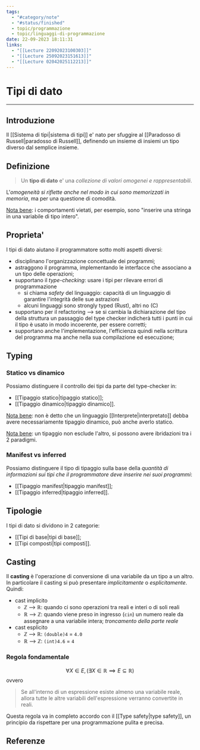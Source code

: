```yaml
---
tags:
  - "#category/note"
  - "#status/finished"
  - topic/programmazione
  - topic/linguaggi-di-programmazione
date: 22-09-2023 18:11:31
links:
  - "[[Lecture 22092023100303]]"
  - "[[Lecture 25092023151613]]"
  - "[[Lecture 02042025112213]]"
---
```

# Tipi di dato
---
## Introduzione
Il [[Sistema di tipi|sistema di tipi]] e' nato per sfuggire al [[Paradosso di Russell|paradosso di Russell]], definendo un insieme di insiemi un tipo diverso dal semplice insieme.

## Definizione
> Un **tipo di dato** e' una _collezione di valori omogenei e rappresentabili_.

L'_omogeneità si riflette anche nel modo in cui sono memorizzati in memoria_, ma per una questione di comodità.

<u>Nota bene</u>: i comportamenti vietati, per esempio, sono "inserire una stringa in una variabile di tipo intero".

## Proprieta'
I tipi di dato aiutano il programmatore sotto molti aspetti diversi:
- disciplinano l'organizzazione concettuale dei programmi;
- astraggono il programma, implementando le interfacce che associano a un tipo delle operazioni;
- supportano il _type-checking_: usare i tipi per rilevare errori di programmazione
	- si chiama _safety_ del linguaggio: capacità di un linguaggio di garantire l'integrità delle sue astrazioni
	- alcuni linguaggi sono strongly typed (Rust), altri no (C)
- supportano per il refactoring --> se si cambia la dichiarazione del tipo della struttura un passaggio del type checker indicherà tutti i punti in cui il tipo è usato in modo incoerente, per essere corretti;
- supportano anche l'implementazione, l'efficienza quindi nella scrittura del programma ma anche nella sua compilazione ed esecuzione;

## Typing
### Statico vs dinamico
Possiamo distinguere il controllo dei tipi da parte del type-checker in:
- [[Tipaggio statico|tipaggio statico]];
- [[Tipaggio dinamico|tipaggio dinamico]].

<u>Nota bene</u>: non è detto che un linguaggio [[Interprete|interpretato]] debba avere necessariamente tipaggio dinamico, può anche averlo statico.

<u>Nota bene</u>: un tipaggio non esclude l'altro, si possono avere ibridazioni tra i 2 paradigmi.

### Manifest vs inferred
Possiamo distinguere il tipo di tipaggio sulla base della _quantità di informazioni sui tipi che il programmatore deve inserire nei suoi programmi_:
- [[Tipaggio manifest|tipaggio manifest]];
- [[Tipaggio inferred|tipaggio inferred]].

## Tipologie
I tipi di dato si dividono in 2 categorie:
- [[Tipi di base|tipi di base]];
- [[Tipi composti|tipi composti]].

## Casting
Il **casting** è l'operazione di conversione di una variabile da un tipo a un altro. In particolare il casting si può presentare _implicitamente_ o _esplicitamente_. Quindi:
- cast implicito
	- $\mathbb{Z}$ --> $\mathbb{R}$: quando ci sono operazioni tra reali e interi o di soli reali
	- $\mathbb{R}$ --> $\mathbb{Z}$: quando viene preso in ingresso (`cin`) un numero reale da assegnare a una variabile intera; _troncamento della parte reale_
- cast esplicito
	- $\mathbb{Z}$ --> $\mathbb{R}$: `(double)4` = `4.0`
	- $\mathbb{R}$ --> $\mathbb{Z}$: `(int)4.6` = `4`

### Regola fondamentale
$$\forall X \in E, (\exists X \in \mathbb{R} \implies E \subseteq \mathbb{R})$$
ovvero
> Se all'interno di un espressione esiste almeno una variabile reale, allora tutte le altre variabili dell'espressione verranno convertite in reali.

Questa regola va in completo accordo con il [[Type safety|type safety]], un principio da rispettare per una programmazione pulita e precisa.

## Referenze